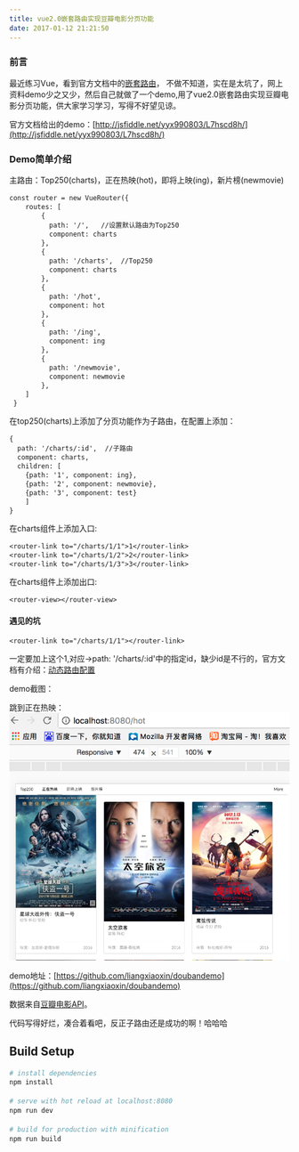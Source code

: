 ```yaml
---
title: vue2.0嵌套路由实现豆瓣电影分页功能
date: 2017-01-12 21:21:50
---
```


### 前言

最近练习Vue，看到官方文档中的[嵌套路由](https://router.vuejs.org/zh-cn/essentials/nested-routes.html)，
不做不知道，实在是太坑了，网上资料demo少之又少，然后自己就做了一个demo,用了vue2.0嵌套路由实现豆瓣电影分页功能，供大家学习学习，写得不好望见谅。

官方文档给出的demo：[http://jsfiddle.net/yyx990803/L7hscd8h/](http://jsfiddle.net/yyx990803/L7hscd8h/)

### Demo简单介绍
主路由：Top250(charts)，正在热映(hot)，即将上映(ing)，新片榜(newmovie)

	const router = new VueRouter({
		routes: [
		    {
		      path: '/',   //设置默认路由为Top250
		      component: charts
		    },
		    {
		      path: '/charts',  //Top250
		      component: charts
		    },
		    {
		      path: '/hot',
		      component: hot
		    },
		    {
		      path: '/ing',
		      component: ing
		    },
		    {
		      path: '/newmovie',
		      component: newmovie
		    },
	    ]
	 }
在top250(charts)上添加了分页功能作为子路由，在配置上添加：

	{
      path: '/charts/:id',  //子路由
      component: charts,
      children: [
        {path: '1', component: ing},
        {path: '2', component: newmovie},
        {path: '3', component: test}
        ]
    }

在charts组件上添加入口:

	<router-link to="/charts/1/1">1</router-link>
	<router-link to="/charts/1/2">2</router-link>
	<router-link to="/charts/1/3">3</router-link>

在charts组件上添加出口:

	<router-view></router-view>

#### 遇见的坑

	<router-link to="/charts/1/1"></router-link>
一定要加上这个1,对应→path: '/charts/:id'中的指定id，缺少id是不行的，官方文档有介绍：[动态路由配置](https://router.vuejs.org/zh-cn/essentials/dynamic-matching.html)

demo截图：

跳到正在热映：
![hot](static/images/hot.png)

demo地址：[https://github.com/liangxiaoxin/doubandemo](https://github.com/liangxiaoxin/doubandemo)

数据来自[豆瓣电影API](https://developers.douban.com/wiki/?title=movie_v2)。

代码写得好烂，凑合着看吧，反正子路由还是成功的啊！哈哈哈





## Build Setup

``` bash
# install dependencies
npm install

# serve with hot reload at localhost:8080
npm run dev

# build for production with minification
npm run build
```


